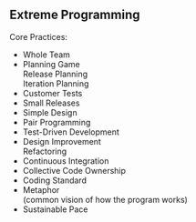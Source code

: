 Extreme Programming
-

Core Practices:

* Whole Team
* Planning Game
<br>Release Planning
<br>Iteration Planning
* Customer Tests
* Small Releases
* Simple Design
* Pair Programming
* Test-Driven Development
* Design Improvement
<br>Refactoring
* Continuous Integration
* Collective Code Ownership
* Coding Standard
* Metaphor
<br>(common vision of how the program works)
* Sustainable Pace
